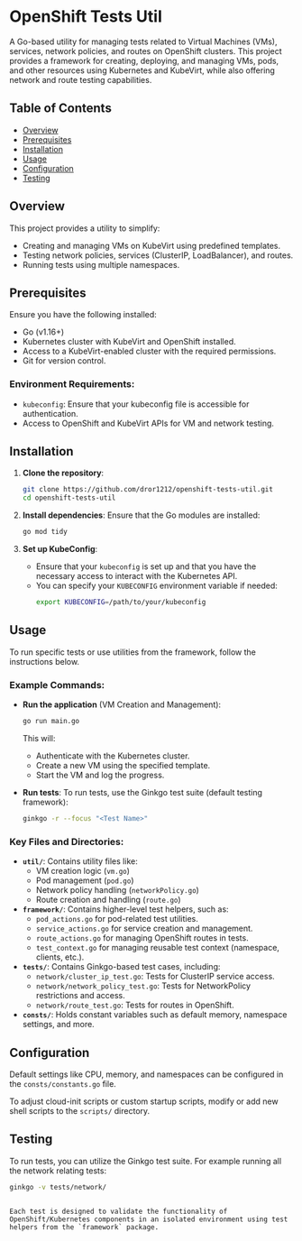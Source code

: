 
# OpenShift Tests Util

A Go-based utility for managing tests related to Virtual Machines (VMs), services, network policies, and routes on OpenShift clusters. This project provides a framework for creating, deploying, and managing VMs, pods, and other resources using Kubernetes and KubeVirt, while also offering network and route testing capabilities.

## Table of Contents
- [Overview](#overview)
- [Prerequisites](#prerequisites)
- [Installation](#installation)
- [Usage](#usage)
- [Configuration](#configuration)
- [Testing](#testing)

## Overview

This project provides a utility to simplify:
- Creating and managing VMs on KubeVirt using predefined templates.
- Testing network policies, services (ClusterIP, LoadBalancer), and routes.
- Running tests using multiple namespaces.

## Prerequisites

Ensure you have the following installed:
- Go (v1.16+)
- Kubernetes cluster with KubeVirt and OpenShift installed.
- Access to a KubeVirt-enabled cluster with the required permissions.
- Git for version control.

### Environment Requirements:
- `kubeconfig`: Ensure that your kubeconfig file is accessible for authentication.
- Access to OpenShift and KubeVirt APIs for VM and network testing.

## Installation

1. **Clone the repository**:
   ```bash
   git clone https://github.com/dror1212/openshift-tests-util.git
   cd openshift-tests-util
   ```

2. **Install dependencies**:
   Ensure that the Go modules are installed:
   ```bash
   go mod tidy
   ```

3. **Set up KubeConfig**:
   - Ensure that your `kubeconfig` is set up and that you have the necessary access to interact with the Kubernetes API.
   - You can specify your `KUBECONFIG` environment variable if needed:
     ```bash
     export KUBECONFIG=/path/to/your/kubeconfig
     ```

## Usage

To run specific tests or use utilities from the framework, follow the instructions below.

### Example Commands:

- **Run the application** (VM Creation and Management):
   ```bash
   go run main.go
   ```
   This will:
   - Authenticate with the Kubernetes cluster.
   - Create a new VM using the specified template.
   - Start the VM and log the progress.

- **Run tests**: 
  To run tests, use the Ginkgo test suite (default testing framework):
  ```bash
  ginkgo -r --focus "<Test Name>"
  ```

### Key Files and Directories:

- **`util/`**: Contains utility files like:
  - VM creation logic (`vm.go`)
  - Pod management (`pod.go`)
  - Network policy handling (`networkPolicy.go`)
  - Route creation and handling (`route.go`)
- **`framework/`**: Contains higher-level test helpers, such as:
  - `pod_actions.go` for pod-related test utilities.
  - `service_actions.go` for service creation and management.
  - `route_actions.go` for managing OpenShift routes in tests.
  - `test_context.go` for managing reusable test context (namespace, clients, etc.).
- **`tests/`**: Contains Ginkgo-based test cases, including:
  - `network/cluster_ip_test.go`: Tests for ClusterIP service access.
  - `network/network_policy_test.go`: Tests for NetworkPolicy restrictions and access.
  - `network/route_test.go`: Tests for routes in OpenShift.
- **`consts/`**: Holds constant variables such as default memory, namespace settings, and more.

## Configuration

Default settings like CPU, memory, and namespaces can be configured in the `consts/constants.go` file.

To adjust cloud-init scripts or custom startup scripts, modify or add new shell scripts to the `scripts/` directory.

## Testing

To run tests, you can utilize the Ginkgo test suite. For example running all the network relating tests:

```bash
ginkgo -v tests/network/
```


  ```

Each test is designed to validate the functionality of OpenShift/Kubernetes components in an isolated environment using test helpers from the `framework` package.